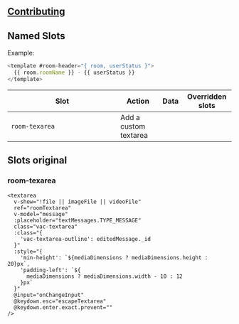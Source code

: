 ## [Contributing](https://github.com/antoine92190/vue-advanced-chat/blob/master/.github/CONTRIBUTING.md)


## Named Slots

Example:

```javascript
<template #room-header="{ room, userStatus }">
  {{ room.roomName }} - {{ userStatus }}
</template>
```

| <div style="width:230px">Slot</div> | Action                                                      | Data                                | Overridden slots                                                                                                   |
| ----------------------------------- | ----------------------------------------------------------- | ----------------------------------- | ------------------------------------------------------------------------------------------------------------------ |
| `room-texarea`                | Add a custom textarea |                                  |

## Slots original
### room-texarea
```
<textarea
  v-show="!file || imageFile || videoFile"
  ref="roomTextarea"
  v-model="message"
  :placeholder="textMessages.TYPE_MESSAGE"
  class="vac-textarea"
  :class="{
    'vac-textarea-outline': editedMessage._id
  }"
  :style="{
    'min-height': `${mediaDimensions ? mediaDimensions.height : 20}px`,
    'padding-left': `${
      mediaDimensions ? mediaDimensions.width - 10 : 12
    }px`
  }"
  @input="onChangeInput"
  @keydown.esc="escapeTextarea"
  @keydown.enter.exact.prevent=""
/>
```